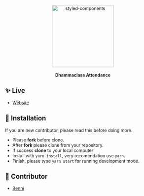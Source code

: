 <div align="center">
  <a href="https://www.dhammaclass.web.id">
    <img alt="styled-components" src="http://kmbd.info/img/logo-about.png" height="200px" />
  </a>
</div>

<br />

<div align="center">
  <strong>Dhammaclass Attendance</strong>
</div>

## ✨ Live

+ [Website](https://dhammaclass.web.id)

## 🔧 Installation

If you are new contributor, please read this before doing more.

+ Please **fork** before clone.
+ After **fork** please clone from your repository.
+ If success **clone** to your local computer
+ Install with `yarn install`, very recomendation use `yarn`.
+ Finish, please type `yarn start` for running development mode.

## 👷 Contributor

+ [Benni](https://bennixie98@gmail.com)

